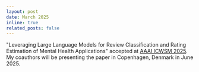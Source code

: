 ```yaml
---
layout: post
date: March 2025
inline: true
related_posts: false
---
```


"Leveraging Large Language Models for Review Classification and Rating Estimation of Mental Health Applications" accepted at [AAAI ICWSM 2025](https://www.icwsm.org/2025/index.html). My coauthors will be presenting the paper in Copenhagen, Denmark in June 2025. 